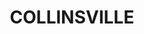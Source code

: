 ---
lastmod: '2025-04-06T06:05:21+00:00'
latitude: -20.867952
layout: suburb
longitude: 147.518462
postcode: '4804'
state: QLD
title: COLLINSVILLE
url: /qld/collinsville/
---